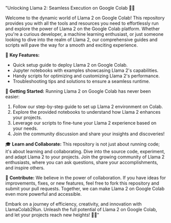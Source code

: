 "Unlocking Llama 2: Seamless Execution on Google Colab 🦙🔥

Welcome to the dynamic world of Llama 2 on Google Colab! This repository provides you with all the tools and resources you need to effortlessly run and explore the power of Llama 2 on the Google Colab platform. Whether you're a curious developer, a machine learning enthusiast, or just someone looking to dive into the realm of Llama 2, our comprehensive guides and scripts will pave the way for a smooth and exciting experience.

🚀 **Key Features:**
- Quick setup guide to deploy Llama 2 on Google Colab.
- Jupyter notebooks with examples showcasing Llama 2's capabilities.
- Handy scripts for optimizing and customizing Llama 2's performance.
- Troubleshooting tips and solutions to ensure a seamless runtime.

🔧 **Getting Started:**
Running Llama 2 on Google Colab has never been easier:
1. Follow our step-by-step guide to set up Llama 2 environment on Colab.
2. Explore the provided notebooks to understand how Llama 2 enhances your projects.
3. Leverage our scripts to fine-tune your Llama 2 experience based on your needs.
4. Join the community discussion and share your insights and discoveries!

🎓 **Learn and Collaborate:**
This repository is not just about running code; it's about learning and collaborating. Dive into the source code, experiment, and adapt Llama 2 to your projects. Join the growing community of Llama 2 enthusiasts, where you can ask questions, share your accomplishments, and inspire others.

🌟 **Contribute:**
We believe in the power of collaboration. If you have ideas for improvements, fixes, or new features, feel free to fork this repository and submit your pull requests. Together, we can make Llama 2 on Google Colab even more powerful and accessible.

Embark on a journey of efficiency, creativity, and innovation with LlamaColab2Run. Unleash the full potential of Llama 2 on Google Colab, and let your projects reach new heights! 🦙✨"

